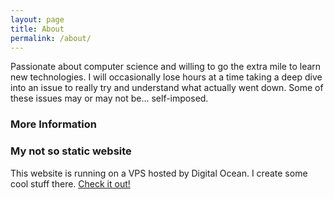 ```yaml
---
layout: page
title: About
permalink: /about/
---
```


Passionate about computer science and willing to go the extra mile to learn new technologies. I will occasionally lose hours at a time taking a deep dive into an issue to really try and understand what actually went down. Some of these issues may or may not be... self-imposed. 

### More Information

### My not so static website

This website is running on a VPS hosted by Digital Ocean. I create some cool stuff there. [Check it out!](https://www.lcmsmith.com/)
